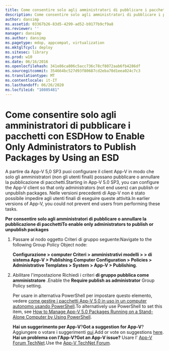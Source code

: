 ```yaml
---
title: Come consentire solo agli amministratori di pubblicare i pacchetti con ESD
description: Come consentire solo agli amministratori di pubblicare i pacchetti con ESD
author: dansimp
ms.assetid: 03367b26-83d5-4299-ad52-b9177b9cf9a8
ms.reviewer: ''
manager: dansimp
ms.author: dansimp
ms.pagetype: mdop, appcompat, virtualization
ms.mktglfcycl: deploy
ms.sitesec: library
ms.prod: w10
ms.date: 06/16/2016
ms.openlocfilehash: 341e86ca806c5acc736c78cf8072aab6fb4286df
ms.sourcegitcommit: 354664bc527d93f80687cd2eba70d1eea024c7c3
ms.translationtype: MT
ms.contentlocale: it-IT
ms.lasthandoff: 06/26/2020
ms.locfileid: "10805481"
---
```

# <span data-ttu-id="eb79a-103">Come consentire solo agli amministratori di pubblicare i pacchetti con ESD</span><span class="sxs-lookup"><span data-stu-id="eb79a-103">How to Enable Only Administrators to Publish Packages by Using an ESD</span></span>


<span data-ttu-id="eb79a-104">A partire da App-V 5,0 SP3 puoi configurare il client App-V in modo che solo gli amministratori (non gli utenti finali) possano pubblicare o annullare la pubblicazione di pacchetti.</span><span class="sxs-lookup"><span data-stu-id="eb79a-104">Starting in App-V 5.0 SP3, you can configure the App-V client so that only administrators (not end users) can publish or unpublish packages.</span></span> <span data-ttu-id="eb79a-105">Nelle versioni precedenti di App-V non è stato possibile impedire agli utenti finali di eseguire queste attività.</span><span class="sxs-lookup"><span data-stu-id="eb79a-105">In earlier versions of App-V, you could not prevent end users from performing these tasks.</span></span>

**<span data-ttu-id="eb79a-106">Per consentire solo agli amministratori di pubblicare o annullare la pubblicazione di pacchetti</span><span class="sxs-lookup"><span data-stu-id="eb79a-106">To enable only administrators to publish or unpublish packages</span></span>**

1.  <span data-ttu-id="eb79a-107">Passare al nodo oggetto Criteri di gruppo seguente:</span><span class="sxs-lookup"><span data-stu-id="eb79a-107">Navigate to the following Group Policy Object node:</span></span>

    <span data-ttu-id="eb79a-108">**Configurazione &gt; computer Criteri &gt; amministrativi modelli &gt; &gt; di sistema App-V &gt; Publishing**.</span><span class="sxs-lookup"><span data-stu-id="eb79a-108">**Computer Configuration &gt; Policies &gt; Administrative Templates &gt; System &gt; App-V &gt; Publishing**.</span></span>

2.  <span data-ttu-id="eb79a-109">Abilitare l'impostazione Richiedi i criteri **di gruppo pubblica come amministratore** .</span><span class="sxs-lookup"><span data-stu-id="eb79a-109">Enable the **Require publish as administrator** Group Policy setting.</span></span>

    <span data-ttu-id="eb79a-110">Per usare in alternativa PowerShell per impostare questo elemento, vedere [come gestire i pacchetti App-V 5,0 in uso in un computer autonomo usando PowerShell](how-to-manage-app-v-50-packages-running-on-a-stand-alone-computer-by-using-powershell.md#bkmk-admins-pub-pkgs).</span><span class="sxs-lookup"><span data-stu-id="eb79a-110">To alternatively use PowerShell to set this item, see [How to Manage App-V 5.0 Packages Running on a Stand-Alone Computer by Using PowerShell](how-to-manage-app-v-50-packages-running-on-a-stand-alone-computer-by-using-powershell.md#bkmk-admins-pub-pkgs).</span></span>

    <span data-ttu-id="eb79a-111">**Hai un suggerimento per App-V**?</span><span class="sxs-lookup"><span data-stu-id="eb79a-111">**Got a suggestion for App-V**?</span></span> <span data-ttu-id="eb79a-112">Aggiungere o votare i suggerimenti [qui](http://appv.uservoice.com/forums/280448-microsoft-application-virtualization).</span><span class="sxs-lookup"><span data-stu-id="eb79a-112">Add or vote on suggestions [here](http://appv.uservoice.com/forums/280448-microsoft-application-virtualization).</span></span> **<span data-ttu-id="eb79a-113">Hai un problema con l'App-V?</span><span class="sxs-lookup"><span data-stu-id="eb79a-113">Got an App-V issue?</span></span>** <span data-ttu-id="eb79a-114">Usare l' [App-V Forum TechNet](https://social.technet.microsoft.com/Forums/home?forum=mdopappv).</span><span class="sxs-lookup"><span data-stu-id="eb79a-114">Use the [App-V TechNet Forum](https://social.technet.microsoft.com/Forums/home?forum=mdopappv).</span></span>

 

 





